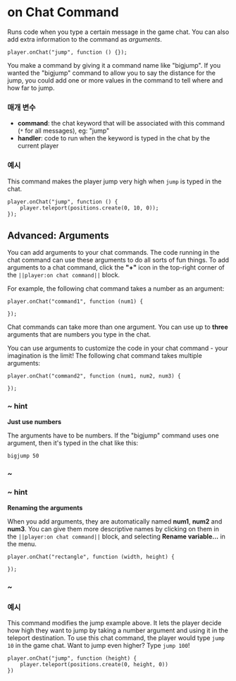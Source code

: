 # on Chat Command

Runs code when you type a certain message in the game chat. You can also add extra information to the command as *arguments*.

```sig
player.onChat("jump", function () {});
```

You make a command by giving it a command name like "bigjump". If you wanted the "bigjump" command to allow you to say the distance for the jump, you could add one or more values in the command to tell where and how far to jump.

### 매개 변수

* **command**: the chat keyword that will be associated with this command (`*` for all messages), eg: "jump"
* **handler**: code to run when the keyword is typed in the chat by the current player

### 예시

This command makes the player jump very high when `jump` is typed in the chat.

```blocks
player.onChat("jump", function () {
    player.teleport(positions.create(0, 10, 0));
});
```

## Advanced: Arguments

You can add arguments to your chat commands. The code running in the chat command can use these arguments to do all sorts of fun things. To add arguments to a chat command, click the **"+"** icon in the top-right corner of the `||player:on chat command||` block.

For example, the following chat command takes a number as an argument:

```blocks
player.onChat("command1", function (num1) {

});
```

Chat commands can take more than one argument. You can use up to **three** arguments that are numbers you type in the chat.

You can use arguments to customize the code in your chat command - your imagination is the limit! The following chat command takes multiple arguments:

```blocks
player.onChat("command2", function (num1, num2, num3) {

});
```

### ~ hint

**Just use numbers**

The arguments have to be numbers. If the "bigjump" command uses one argument, then it's typed in the chat like this:

    bigjump 50
    

### ~

### ~ hint

**Renaming the arguments**

When you add arguments, they are automatically named **num1**, **num2** and **num3**. You can give them more descriptive names by clicking on them in the `||player:on chat command||` block, and selecting **Rename variable...** in the menu.

```blocks
player.onChat("rectangle", function (width, height) {

});
```

### ~

### 예시

This command modifies the jump example above. It lets the player decide how high they want to jump by taking a number argument and using it in the teleport destination. To use this chat command, the player would type `jump 10` in the game chat. Want to jump even higher? Type `jump 100`!

```blocks
player.onChat("jump", function (height) {
    player.teleport(positions.create(0, height, 0))
})
```